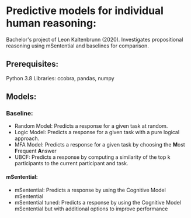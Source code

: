 # Predictive models for individual human reasoning:
Bachelor's project of Leon Kaltenbrunn (2020). Investigates propositional reasoning using mSentential and baselines for
comparison.

## Prerequisites:
Python 3.8 Libraries: ccobra, pandas, numpy

## Models:
### Baseline:
- Random Model: Predicts a response for a given task at random.
- Logic Model: Predicts a response for a given task with a pure logical approach.
- MFA Model: Predicts a response for a given task by choosing the **M**ost **F**requent **A**nswer
- UBCF: Predicts a response by computing a similarity of the top k participants to the current participant and task.

#### mSentential:
- mSentential: Predicts a response by using the Cognitive Model mSentential
- mSentential tuned: Predicts a response by using the Cognitive Model mSentential but with additional 
options to improve performance


